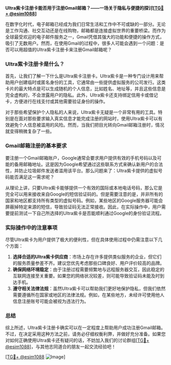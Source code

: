 **Ultra紫卡注册卡能否用于注册Gmail邮箱？——一场关于隐私与便捷的探讨[[TG💪+ @esim1088](https://t.me/s/esim1088)]**

在数字化时代，电子邮箱已经成为我们日常生活和工作中不可或缺的一部分。无论是工作沟通、社交互动还是在线购物，邮箱都是连接虚拟世界的重要桥梁。而作为全球最受欢迎的电子邮件服务之一，Gmail凭借其强大的功能和便捷的操作方式，吸引了无数用户。然而，在使用Gmail的过程中，很多人可能会遇到一个问题：是否可以用超值的Ultra紫卡注册卡来注册Gmail邮箱呢？

### Ultra紫卡注册卡是什么？

首先，让我们了解一下什么是Ultra紫卡注册卡。Ultra紫卡是一种专门设计用来帮助用户创建临时或匿名身份的工具，它通常由一些提供虚拟服务的公司发行。这类卡片的最大特点是可以生成随机的个人信息，比如姓名、地址等，并且这些信息是完全虚构的，不会泄露用户的隐私。此外，Ultra紫卡还支持绑定信用卡或借记卡，方便进行在线支付或其他需要验证身份的操作。

对于那些希望保护个人隐私的人来说，Ultra紫卡无疑是一个非常有用的工具。特别是在面对那些要求输入真实信息才能完成注册的网站时，使用Ultra紫卡可以有效避免个人信息被滥用的风险。然而，当我们把目光转向Gmail邮箱注册时，情况就变得稍微复杂了一些。

### Gmail邮箱注册的基本要求

要注册一个Gmail邮箱账户，Google通常会要求用户提供有效的手机号码以及可能的备用邮箱地址。这是因为Google希望通过这些联系方式来确认新用户的合法性，并防止垃圾邮件发送者滥用该平台。那么问题来了：Ultra紫卡提供的虚拟号码能否满足这一需求呢？

从理论上讲，只要Ultra紫卡能够提供一个有效的国际或本地电话号码，那么它是完全可以用来接收来自Google的短信验证码的。但是需要注意的是，并非所有的国家和地区都支持所有类型的虚拟号码。例如，某些地区的Google服务器可能会屏蔽掉特定来源的短信，导致验证码无法正常接收。因此，在实际操作中，用户需要提前测试一下自己所选择的Ultra紫卡是否能顺利通过Google的身份验证流程。

### 实际操作中的注意事项

尽管Ultra紫卡为用户提供了极大的便利性，但在具体使用过程中仍需注意以下几个方面：

1. **选择合适的Ultra紫卡供应商**：市场上存在许多提供类似服务的企业，但它们的服务质量参差不齐。建议您优先考虑那些口碑良好、用户评价较高的品牌。
2. **确保网络环境稳定**：由于注册过程需要频繁地与远程服务器交互，因此稳定的互联网连接至关重要。如果您的网络状况较差，则可能导致验证码未能及时到达手机。
3. **遵守相关法律法规**：虽然Ultra紫卡可以帮助我们更好地保护隐私，但我们依然需要遵循所在国家或地区的法律法规。例如，在某些地方，未经许可使用他人信息注册账号可能会被视为违法行为。

### 总结

综上所述，Ultra紫卡注册卡确实可以在一定程度上帮助用户成功注册Gmail邮箱。不过，在决定采用这种方法之前，请务必仔细权衡利弊，并做好充分准备。如果您对如何正确使用Ultra紫卡还有疑问的话，不妨加入我们的讨论群组[[TG💪+ @esim1088](https://t.me/s/esim1088)]，与其他志同道合的朋友一起交流经验吧！

[[TG💪+ @esim1088](https://t.me/s/esim1088) ![Image](https://i.postimg.cc/4NQfJmqS/Snipaste-2025-05-13-00-14-12.png)]